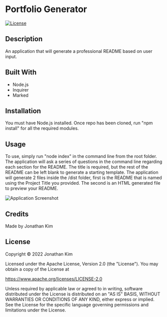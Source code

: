 # Portfolio Generator
[![License](https://img.shields/io/badge/License-Apache_2.0-blue.svg)](https://opensource.org/licenses/Apache-2.0)

## Description
An application that will generate a professional README based on user input.

## Built With
* Node.js
* Inquirer
* Marked

## Installation
You must have Node.js installed. Once repo has been cloned, run "npm install" for all the required modules.

## Usage
To use, simply run "node index" in the command line from the root folder. The application will ask a series of questions in the command line regarding each section for the README. The title is required, but the rest of the README can be left blank to generate a starting template. The application will generate 2 files inside the /dist folder, first is the README that is named using the Project Title you provided. The second is an HTML generated file to preview your README.

![Application Screenshot](./assets/images/application-screenshot.jpg?raw=tru "Application Screenshot")

## Credits
Made by Jonathan Kim

## License
Copyright &copy; 2022 Jonathan Kim

Licensed under the Apache License, Version 2.0 (the "License"). You may obtain a copy of the License at

https://www.apache.org/licenses/LICENSE-2.0
  
Unless required by applicable law or agreed to in writing, software distributed under the License is distributed on an "AS IS" BASIS, WITHOUT WARRANTIES OR CONDITIONS OF ANY KIND, either express or implied. See the License for the specific language governing permissions and limitations under the License.
